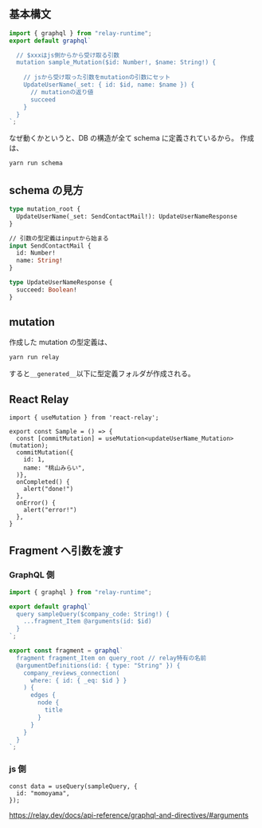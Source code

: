 ## 基本構文

```ts
import { graphql } from "relay-runtime";
export default graphql`

  // $xxxはjs側からから受け取る引数
  mutation sample_Mutation($id: Number!, $name: String!) {
    
    // jsから受け取った引数をmutationの引数にセット
    UpdateUserName(_set: { id: $id, name: $name }) { 
      // mutationの返り値
      succeed 
    }
  }
`;
```

なぜ動くかというと、DB の構造が全て schema に定義されているから。
作成は、

```bash
yarn run schema
```

## schema の見方

```schema.graphql
type mutation_root {
  UpdateUserName(_set: SendContactMail!): UpdateUserNameResponse
}

// 引数の型定義はinputから始まる
input SendContactMail {
  id: Number!
  name: String!
}

type UpdateUserNameResponse {
  succeed: Boolean!
}

```

## mutation

作成した mutation の型定義は、

```bash
yarn run relay
```

すると`__generated__`以下に型定義フォルダが作成される。

## React Relay

```tsx
import { useMutation } from 'react-relay';

export const Sample = () => {
  const [commitMutation] = useMutation<updateUserName_Mutation>(mutation);
  commitMutation({
    id: 1,
    name: "桃山みらい",
  )},
  onCompleted() {
    alert("done!")
  },
  onError() {
    alert("error!")
  },
}
```

## Fragment へ引数を渡す

### GraphQL 側

```ts
import { graphql } from "relay-runtime";

export default graphql`
  query sampleQuery($company_code: String!) {
    ...fragment_Item @arguments(id: $id)
  }
`;

export const fragment = graphql`
  fragment fragment_Item on query_root // relay特有の名前
  @argumentDefinitions(id: { type: "String" }) {
    company_reviews_connection(
      where: { id: { _eq: $id } }
    ) {
      edges {
        node {
          title
        }
      }
    }
  }
`;
```

### js 側

```tsx
const data = useQuery(sampleQuery, {
  id: "momoyama",
});
```

https://relay.dev/docs/api-reference/graphql-and-directives/#arguments
